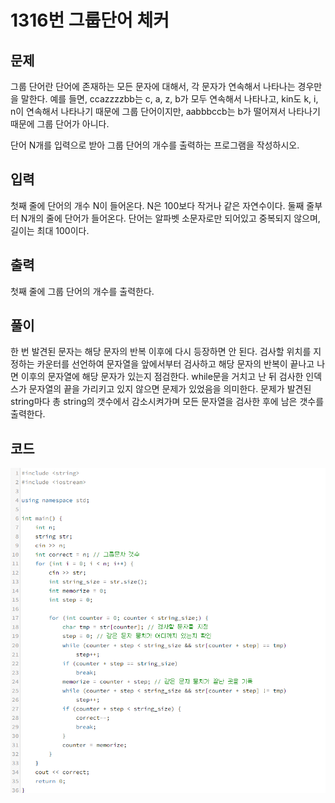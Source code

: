 # **1316번** 그룹단어 체커

[문자열]: https://www.acmicpc.net/problem/1316	"그룹단어 체커"



## 문제

그룹 단어란 단어에 존재하는 모든 문자에 대해서, 각 문자가 연속해서 나타나는 경우만을 말한다.
예를 들면, ccazzzzbb는 c, a, z, b가 모두 연속해서 나타나고, kin도 k, i, n이 연속해서 나타나기 때문에 그룹 단어이지만, aabbbccb는 b가 떨어져서 나타나기 때문에 그룹 단어가 아니다.

단어 N개를 입력으로 받아 그룹 단어의 개수를 출력하는 프로그램을 작성하시오.



## 입력

첫째 줄에 단어의 개수 N이 들어온다.
N은 100보다 작거나 같은 자연수이다.
둘째 줄부터 N개의 줄에 단어가 들어온다.
단어는 알파벳 소문자로만 되어있고 중복되지 않으며, 길이는 최대 100이다.



## 출력

첫째 줄에 그룹 단어의 개수를 출력한다.



## 풀이

한 번 발견된 문자는 해당 문자의 반복 이후에 다시 등장하면 안 된다.
검사할 위치를 지정하는 카운터를 선언하여 문자열을 앞에서부터 검사하고
해당 문자의 반복이 끝나고 나면 이후의 문자열에 해당 문자가 있는지 점검한다.
while문을 거치고 난 뒤 검사한 인덱스가 문자열의 끝을 가리키고 있지 않으면 문제가 있었음을 의미한다.
문제가 발견된 string마다 총 string의 갯수에서 감소시켜가며 모든 문자열을 검사한 후에 남은 갯수를 출력한다.



## 코드


![코드](https://github.com/SuhYC/AmateurGramer/blob/main/1316/1316.png?raw=true)

